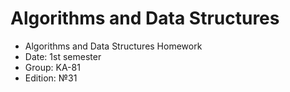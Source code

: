 # Algorithms and Data Structures
* Algorithms and Data Structures Homework
* Date: 1st semester
* Group: KA-81
* Edition: №31
